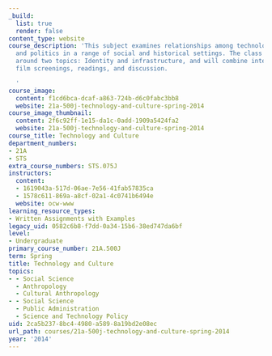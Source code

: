 ```yaml
---
_build:
  list: true
  render: false
content_type: website
course_description: 'This subject examines relationships among technology, culture,
  and politics in a range of social and historical settings. The class is organized
  around two topics: Identity and infrastructure, and will combine interactive lectures,
  film screenings, readings, and discussion.

  '
course_image:
  content: f1cd6bca-dcaf-a863-724b-d6c0fabc3bb8
  website: 21a-500j-technology-and-culture-spring-2014
course_image_thumbnail:
  content: 2f6c92ff-1e15-da1c-0add-1909a5424fa2
  website: 21a-500j-technology-and-culture-spring-2014
course_title: Technology and Culture
department_numbers:
- 21A
- STS
extra_course_numbers: STS.075J
instructors:
  content:
  - 1619043a-517d-06ae-7e56-41fab57835ca
  - 1578c611-869a-a8cf-02a1-4c0741b6494e
  website: ocw-www
learning_resource_types:
- Written Assignments with Examples
legacy_uid: 0582c6b8-f7dd-0a34-15b6-38ed747da6bf
level:
- Undergraduate
primary_course_number: 21A.500J
term: Spring
title: Technology and Culture
topics:
- - Social Science
  - Anthropology
  - Cultural Anthropology
- - Social Science
  - Public Administration
  - Science and Technology Policy
uid: 2ca5b237-8bc4-4980-a589-8a19bd2e08ec
url_path: courses/21a-500j-technology-and-culture-spring-2014
year: '2014'
---
```

